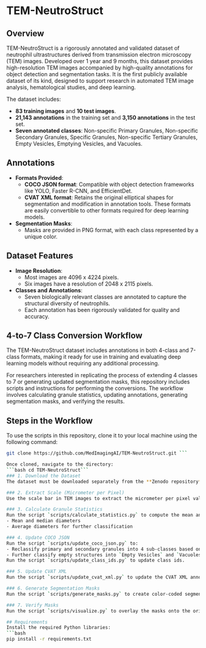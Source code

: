 # TEM-NeutroStruct

## Overview
TEM-NeutroStruct is a rigorously annotated and validated dataset of neutrophil ultrastructures derived from transmission electron microscopy (TEM) images. Developed over 1 year and 9 months, this dataset provides high-resolution TEM images accompanied by high-quality annotations for object detection and segmentation tasks. It is the first publicly available dataset of its kind, designed to support research in automated TEM image analysis, hematological studies, and deep learning.

The dataset includes:
- **83 training images** and **10 test images**.
- **21,143 annotations** in the training set and **3,150 annotations** in the test set.
- **Seven annotated classes**: Non-specific Primary Granules, Non-specific Secondary Granules, Specific Granules, Non-specific Tertiary Granules, Empty Vesicles, Emptying Vesicles, and Vacuoles.

## Annotations
- **Formats Provided**:
  - **COCO JSON format**: Compatible with object detection frameworks like YOLO, Faster R-CNN, and EfficientDet.
  - **CVAT XML format**: Retains the original elliptical shapes for segmentation and modification in annotation tools. These formats are easily convertible to other formats required for deep learning models.
- **Segmentation Masks**:
  - Masks are provided in PNG format, with each class represented by a unique color.

## Dataset Features
- **Image Resolution**:
  - Most images are 4096 x 4224 pixels.
  - Six images have a resolution of 2048 x 2115 pixels.
- **Classes and Annotations**:
  - Seven biologically relevant classes are annotated to capture the structural diversity of neutrophils.
  - Each annotation has been rigorously validated for quality and accuracy.

## 4-to-7 Class Conversion Workflow
The TEM-NeutroStruct dataset includes annotations in both 4-class and 7-class formats, making it ready for use in training and evaluating deep learning models without requiring any additional processing.

For researchers interested in replicating the process of extending 4 classes to 7 or generating updated segmentation masks, this repository includes scripts and instructions for performing the conversions. The workflow involves calculating granule statistics, updating annotations, generating segmentation masks, and verifying the results.

## Steps in the Workflow
To use the scripts in this repository, clone it to your local machine using the following command:

```bash
git clone https://github.com/MedImagingAI/TEM-NeutroStruct.git ```

Once cloned, navigate to the directory:
```bash cd TEM-NeutroStruct```
### 1. Download the Dataset
The dataset must be downloaded separately from the **Zenodo repository**. Place the dataset in the same directory as this repository to ensure proper file linking.

### 2. Extract Scale (Micrometer per Pixel)
Use the scale bar in TEM images to extract the micrometer per pixel value using **ImageJ** or similar tools. Save these values in the provided statistics files (`train_images_statistics.xlsx` and `test_images_statistics.xlsx`) in the `metadata/` folder.

### 3. Calculate Granule Statistics
Run the script `scripts/calculate_statistics.py` to compute the mean and median diameters of primary and secondary granules for each image. This script updates the statistics files with:
- Mean and median diameters
- Average diameters for further classification

### 4. Update COCO JSON
Run the script `scripts/update_coco_json.py` to:
- Reclassify primary and secondary granules into 4 sub-classes based on median diameter.
- Further classify empty structures into `Empty Vesicles` and `Vacuoles`.
Run the script `scripts/update_class_ids.py` to update class ids. 

### 5. Update CVAT XML
Run the script `scripts/update_cvat_xml.py` to update the CVAT XML annotations from 4 to 7 classes. This uses spatial information from the updated COCO JSON.

### 6. Generate Segmentation Masks
Run the script `scripts/generate_masks.py` to create color-coded segmentation masks for the 7 classes. Each class is represented by a unique color.

### 7. Verify Masks
Run the script `scripts/visualize.py` to overlay the masks onto the original images and visually inspect the accuracy of the annotations.

## Requirements
Install the required Python libraries:
```bash
pip install -r requirements.txt
